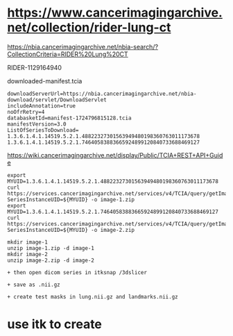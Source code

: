 

# https://www.cancerimagingarchive.net/collection/rider-lung-ct

https://nbia.cancerimagingarchive.net/nbia-search/?CollectionCriteria=RIDER%20Lung%20CT

RIDER-1129164940


downloaded-manifest.tcia
```
downloadServerUrl=https://nbia.cancerimagingarchive.net/nbia-download/servlet/DownloadServlet
includeAnnotation=true
noOfrRetry=4
databasketId=manifest-1724796815128.tcia
manifestVersion=3.0
ListOfSeriesToDownload=
1.3.6.1.4.1.14519.5.2.1.48822327301563949480198360763011173678
1.3.6.1.4.1.14519.5.2.1.74640583883665924899120840733688469127
```

https://wiki.cancerimagingarchive.net/display/Public/TCIA+REST+API+Guide

```
export MYUID=1.3.6.1.4.1.14519.5.2.1.48822327301563949480198360763011173678
curl https://services.cancerimagingarchive.net/services/v4/TCIA/query/getImage?SeriesInstanceUID=${MYUID} -o image-1.zip
export MYUID=1.3.6.1.4.1.14519.5.2.1.74640583883665924899120840733688469127
curl https://services.cancerimagingarchive.net/services/v4/TCIA/query/getImage?SeriesInstanceUID=${MYUID} -o image-2.zip

mkdir image-1
unzip image-1.zip -d image-1
mkdir image-2
unzip image-2.zip -d image-2

+ then open dicom series in itksnap /3dslicer

+ save as .nii.gz

+ create test masks in lung.nii.gz and landmarks.nii.gz

```

# use itk to create 